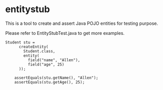 # entitystub

This is a tool to create and assert Java POJO entities for testing purpose. 

Please refer to EntityStubTest.java to get more examples.


```
Student stu = 
      createEntity(
        Student.class, 
        entity(
          field("name", "Allen"),
          field("age", 25)
      ));
    
    assertEquals(stu.getName(), "Allen");
    assertEquals(stu.getAge(), 25);
   
```

